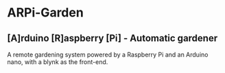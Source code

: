 # ARPi-Garden
## [A]rduino [R]aspberry [Pi] - Automatic gardener 
A remote gardening system powered by a Raspberry Pi and an Arduino nano, with a blynk as the front-end. 

